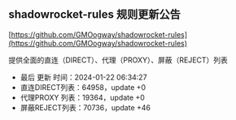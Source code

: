 ## shadowrocket-rules 规则更新公告

[https://github.com/GMOogway/shadowrocket-rules](https://github.com/GMOogway/shadowrocket-rules)

提供全面的直连（DIRECT）、代理（PROXY）、屏蔽（REJECT）列表
- 最后 更新 时间：2024-01-22 06:34:27
- 直连DIRECT列表：64958，update +0
- 代理PROXY 列表：19364，update +0
- 屏蔽REJECT列表：70736，update +46